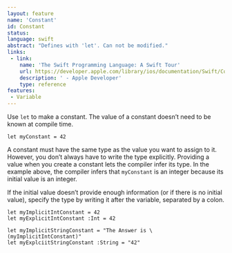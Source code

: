 ```yaml
---
layout: feature
name: 'Constant'
id: Constant
status: 
language: swift
abstract: "Defines with 'let'. Can not be modified."
links:
 - link:
    name: 'The Swift Programming Language: A Swift Tour'
    url: https://developer.apple.com/library/ios/documentation/Swift/Conceptual/Swift_Programming_Language/GuidedTour.html#//apple_ref/doc/uid/TP40014097-CH2-ID1
    description: ' - Apple Developer'
    type: reference
features:
 - Variable
---
```


Use `let` to make a constant. The value of a constant doesn’t need to be known at compile time.

<pre><code>let myConstant = 42
</code></pre>

A constant must have the same type as the value you want to assign to it. However, you don’t always have to write the type explicitly. Providing a value when you create a constant lets the compiler infer its type. In the example above, the compiler infers that `myConstant` is an integer because its initial value is an integer.

If the initial value doesn’t provide enough information (or if there is no initial value), specify the type by writing it after the variable, separated by a colon.

<pre><code>let myImplicitIntConstant = 42
let myExplicitIntConstant :Int = 42

let myImplicitStringConstant = "The Answer is \(myImplicitIntConstant)"
let myExplciitStringConstant :String = "42"
</code></pre>